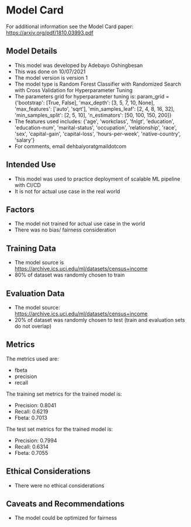 # Model Card

For additional information see the Model Card paper: https://arxiv.org/pdf/1810.03993.pdf

## Model Details
- This model was developed by Adebayo Oshingbesan
- This was done on 10/07/2021
- The model version is version 1
- The model type is Random Forest Classifier with Randomized Search with Cross Validation for Hyperparameter Tuning
- The parameters grid for hyperparameter tuning is:  param_grid = {'bootstrap': [True, False],
               'max_depth': [3, 5, 7, 10, None],
               'max_features': ['auto', 'sqrt'],
               'min_samples_leaf': [2, 4, 8, 16, 32],
               'min_samples_split': [2, 5, 10],
               'n_estimators': [50, 100, 150, 200]}
- The features used includes: {'age', 'workclass', 'fnlgt', 'education', 'education-num',
       'marital-status', 'occupation', 'relationship', 'race', 'sex',
       'capital-gain', 'capital-loss', 'hours-per-week', 'native-country',
       'salary'}
- For comments, email dehbaiyoratgmaildotcom

## Intended Use
- This model was used to practice deployment of scalable ML pipeline with CI/CD
- It is not for actual use case in the real world

## Factors
- The model not trained for actual use case in the world
- There was no bias/ fairness consideration

## Training Data
- The model source is https://archive.ics.uci.edu/ml/datasets/census+income
- 80% of dataset was randomly chosen to train

## Evaluation Data
- The model source: https://archive.ics.uci.edu/ml/datasets/census+income
- 20% of dataset was randomly chosen to test (train and evaluation sets do not overlap)

## Metrics
The metrics used are:
  - fbeta
  - precision
  - recall
  
The training set metrics for the trained model is:
  - Precision: 0.8041
  - Recall: 0.6219
  - Fbeta: 0.7013

The test set metrics for the trained model is:
  - Precision: 0.7994
  - Recall: 0.6314
  - Fbeta: 0.7055


## Ethical Considerations
- There were no ethical considerations

## Caveats and Recommendations
- The model could be optimized for fairness
